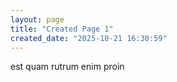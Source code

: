 ```yaml
---
layout: page
title: "Created Page 1"
created_date: "2025-10-21 16:30:59"
---
```


est quam rutrum enim proin 

